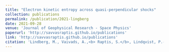 ```yaml
---
title: "Electron kinetic entropy across quasi-perpendicular shocks"
collection: publications
permalink: /publication/2021-lingberg
date: 2021-09-28
venue: 'Journal of Geophysical Research - Space Physics'
paperurl: 'http://savvasraptis.github.io/publications'
link: 'http://savvasraptis.github.io/publications'
citation: 'Lindberg, M., Vaivads, A.,<b> Raptis, S.</b>, Lindqvist, P.-A., Giles, B. L., & Gershman, D. J. (2021). Electron kinetic entropy across quasi-perpendicular shocks. Journal of Geophysical Research: Space Physics <b> under review </b>'
---
```

